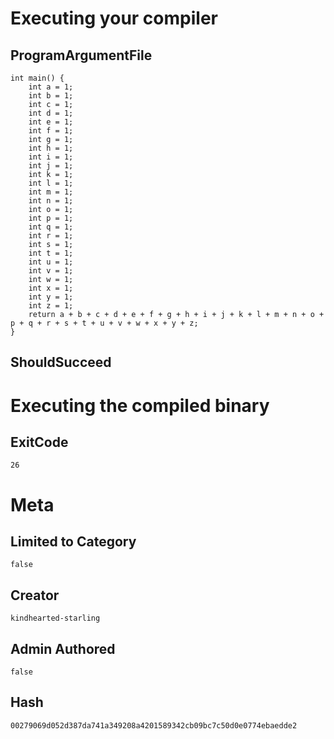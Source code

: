 # Executing your compiler

## ProgramArgumentFile

```
int main() {
    int a = 1;
    int b = 1;
    int c = 1;
    int d = 1;
    int e = 1;
    int f = 1;
    int g = 1;
    int h = 1;
    int i = 1;
    int j = 1;
    int k = 1;
    int l = 1;
    int m = 1;
    int n = 1;
    int o = 1;
    int p = 1;
    int q = 1;
    int r = 1;
    int s = 1;
    int t = 1;
    int u = 1;
    int v = 1;
    int w = 1;
    int x = 1;
    int y = 1;
    int z = 1;
    return a + b + c + d + e + f + g + h + i + j + k + l + m + n + o + p + q + r + s + t + u + v + w + x + y + z;
}
```

## ShouldSucceed

# Executing the compiled binary

## ExitCode

```
26
```

# Meta

## Limited to Category

```
false
```

## Creator

```
kindhearted-starling
```

## Admin Authored

```
false
```

## Hash

```
00279069d052d387da741a349208a4201589342cb09bc7c50d0e0774ebaedde2
```
